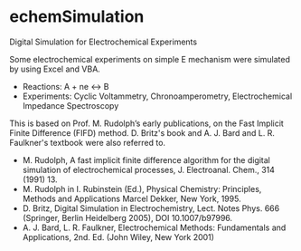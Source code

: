 # echemSimulation
Digital Simulation for Electrochemical Experiments

Some electrochemical experiments on simple E mechanism were simulated by using Excel and VBA.
* Reactions: A + ne <-> B
* Experiments: Cyclic Voltammetry, Chronoamperometry, Electrochemical Impedance Spectroscopy

This is based on Prof. M. Rudolph’s early publications, on the Fast Implicit Finite Difference (FIFD) method. D. Britz's book  and A. J. Bard and L. R. Faulkner's textbook were also referred to.

* M. Rudolph, A fast implicit finite difference algorithm for the digital simulation of electrochemical processes, J. Electroanal. Chem., 314 (1991) 13.
* M. Rudolph in I. Rubinstein (Ed.), Physical Chemistry: Principles, Methods and Applications Marcel Dekker, New York, 1995.
* D. Britz, Digital Simulation in Electrochemistry, Lect. Notes Phys. 666 (Springer, Berlin Heidelberg 2005), DOI 10.1007/b97996.
* A. J. Bard, L. R. Faulkner, Electrochemical Methods: Fundamentals and Applications, 2nd. Ed. (John Wiley, New York 2001)
